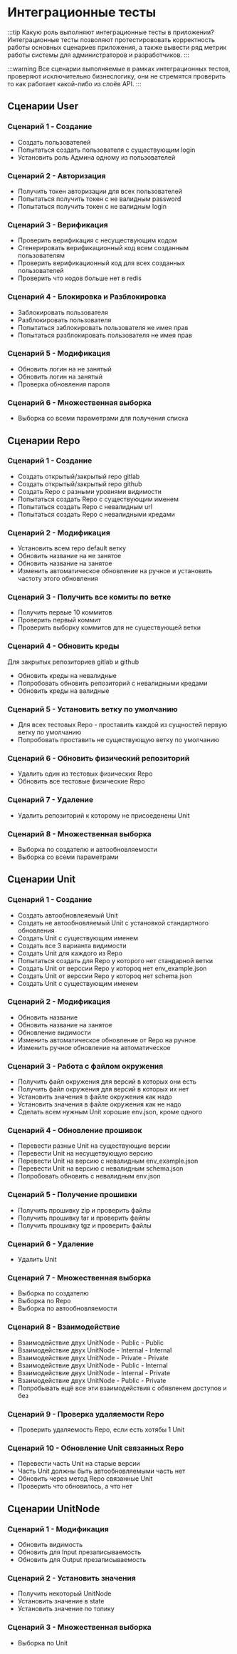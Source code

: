 # Интеграционные тесты

:::tip Какую роль выполняют интеграционные тесты в приложении?
Интеграционные тесты позволяют протестирововать корректность работы основных сценариев приложения, а также вывести ряд метрик работы системы для администраторов и разработчиков.
:::

:::warning 
Все сценарии выполняемые в рамках интеграционных тестов, проверяют исключительно бизнеслогику, они не стремятся проверить то как работает какой-либо из слоёв API.
:::

## Cценарии User

### Сценарий 1 - Cоздание
- Создать пользователей
- Попытаться создать пользователя с существующим login
- Установить роль Админа одному из пользователей

### Сценарий 2 - Авторизация
- Получить токен авторизации для всех пользователей
- Попытаться получить токен с не валидным password
- Попытаться получить токен с не валидным login

### Сценарий 3 - Верификация
- Проверить верификация с несуществующим кодом
- Сгенерировать верификационный код всем созданным пользователям
- Проверить верификационный код для всех созданных пользователей
- Проверить что кодов больше нет в redis

### Сценарий 4 - Блокировка и Разблокировка
- Заблокировать пользователя
- Разблокировать пользователя
- Попытаться заблокировать пользователя не имея прав
- Попытаться разблокировать пользователя не имея прав

### Сценарий 5 - Модификация
- Обновить логин на не занятый
- Обновить логин на занятый
- Проверка обновления пароля

### Сценарий 6 - Множественная выборка
- Выборка со всеми параметрами для получения списка

## Cценарии Repo

### Сценарий 1 - Создание
- Создать открытый/закрытый repo gitlab
- Создать открытый/закрытый repo github
- Создать Repo с разными уровнями видимости
- Попытаться создать Repo с существующим именем
- Попытаться создать Repo с невалидным url
- Попытаться создать Repo с невалидными кредами

### Cценарий 2 - Модификация 
- Установить всем repo default ветку
- Обновить название на не занятое
- Обновить название на занятое
- Изменить автоматическое обновление на ручное и установить частоту этого обновления

### Cценарий 3 - Получить все комиты по ветке
- Получить первые 10 коммитов
- Проверить первый коммит
- Проверить выборку коммитов для не существующей ветки 

### Сценарий 4 - Обновить креды
Для закрытых репозиториев gitlab и github

- Обновить креды на невалидные
- Попробовать обновить репозиторий с невалидными кредами
- Обновить креды на валидные

### Сценарий 5 - Установить ветку по умолчанию
- Для всех тестовых Repo - проставить каждой из сущностей первую ветку по умолчанию 
- Попробовать проставить не существующую ветку по умолчанию

### Сценарий 6 - Обновить физический репозиторий
- Удалить один из тестовых физических Repo
- Обновить все тестовые физические Repo

### Сценарий 7 - Удаление
- Удалить репозиторий к которому не присоеденены Unit

### Сценарий 8 - Множественная выборка
- Выборка по создателю и автообновляемости
- Выборка со всеми параметрами

## Сценарии Unit

### Сценарий 1 - Создание
- Создать автообновлеяемый Unit
- Создать не автообновляемый Unit с установкой стандартного обновления
- Создать Unit с существующим именем
- Создать все 3 варианта видимости
- Создать Unit для каждого из Repo
- Попытаться создать для Repo у которого нет стандарной ветки
- Создать Unit от верссии Repo у котороq нет env_example.json
- Создать Unit от верссии Repo у котороq нет schema.json
- Создать Unit с существующим именем

### Cценарий 2 - Модификация 
- Обновить название
- Обновить название на занятое
- Обновление видимости
- Изменить автоматическое обновление от Repo на ручное
- Изменить ручное обновление на автоматическое

### Cценарий 3 - Работа с файлом окружения
- Получить файл окружения для версий в которых они есть
- Получить файл окружения для версий в которых их нет
- Установить значения в файле окружения как надо
- Установить значения в файле окружения как не надо
- Сделать всем нужным Unit хорошие env.json, кроме одного

### Сценарий 4 - Обновление прошивок
- Перевести разные Unit на существующие версии
- Перевести Unit на несущетвующую версию
- Перевести Unit на версию с невалидным env_example.json
- Перевести Unit на версию с невалидным schema.json
- Попробовать обновить с невалидным env.json

### Сценарий 5 - Получение прошивки
- Получить прошивку zip и проверить файлы
- Получить прошивку tar и проверить файлы
- Получить прошивку tgz и проверить файлы

### Сценарий 6 - Удаление
- Удалить Unit

### Сценарий 7 - Множественная выборка
- Выборка по создателю
- Выборка по Repo
- Выборка по автообновляемости

### Сценарий 8 - Взаимодействие
- Взаимодействие двух UnitNode - Public - Public
- Взаимодействие двух UnitNode - Internal - Internal
- Взаимодействие двух UnitNode - Private - Private
- Взаимодействие двух UnitNode - Public - Internal
- Взаимодействие двух UnitNode - Internal - Private
- Взаимодействие двух UnitNode - Public - Private
- Попробывать ещё все эти взаимодействия с обявленем доступов и без

### Сценарий 9 - Проверка удаляемости Repo
- Проверить удаляемость Repo, если есть хотябы 1 Unit

### Сценарий 10 - Обновление Unit связанных Repo
- Перевести часть Unit на старые версии
- Часть Unit должны быть автообновляемыми часть нет
- Обновить через метод Repo связанные Unit
- Проверить что обновилось, а что нет

## Сценарии UnitNode

### Cценарий 1 - Модификация 
- Обновить видимость
- Обновить для Input презаписываемость
- Обновить для Output презаписываемость

### Сценарий 2 - Установить значения
- Получить некоторый UnitNode
- Установить значение в state
- Установить значение по топику

### Сценарий 3 - Множественная выборка
- Выборка по Unit
